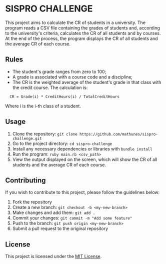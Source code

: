 # SISPRO CHALLENGE

This project aims to calculate the CR of students in a university. The program reads a CSV file containing the grades of students and, according to the university's criteria, calculates the CR of all students and by courses. At the end of the process, the program displays the CR of all students and the average CR of each course.

## Rules

- The student's grade ranges from zero to 100;
- A grade is associated with a course code and a discipline;
- The CR is the weighted average of the student's grade in that class with the credit course. The calculation is:

```
  CR = Grade(i) * CreditHours(i) / TotalCreditHours
```

  Where i is the i-th class of a student.

## Usage

1. Clone the repository: `git clone https://github.com/mathunes/sispro-challenge.git`
2. Go to the project directory: `cd sispro-challenge`
3. Install any necessary dependencies or libraries with `bundle install`
4. Run the program: `ruby main.rb <csv_path>`
5. View the output displayed on the screen, which will show the CR of all students and the average CR of each course.

## Contributing

If you wish to contribute to this project, please follow the guidelines below:

1. Fork the repository
2. Create a new branch: `git checkout -b <my-new-branch>`
3. Make changes and add them: `git add .`
4. Commit your changes: `git commit -m "Add some feature"`
5. Push to the branch: `git push origin <my-new-branch>`
6. Submit a pull request to the original repository

## License

This project is licensed under the [MIT License](https://opensource.org/licenses/MIT).
